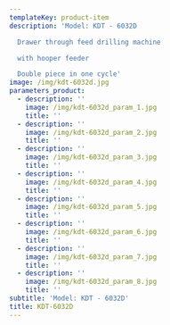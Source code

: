 ```yaml
---
templateKey: product-item
description: 'Model: KDT - 6032D

  Drawer through feed drilling machine

  with hooper feeder

  Double piece in one cycle'
image: /img/kdt-6032d.jpg
parameters_product:
  - description: ''
    image: /img/kdt-6032d_param_1.jpg
    title: ''
  - description: ''
    image: /img/kdt-6032d_param_2.jpg
    title: ''
  - description: ''
    image: /img/kdt-6032d_param_3.jpg
    title: ''
  - description: ''
    image: /img/kdt-6032d_param_4.jpg
    title: ''
  - description: ''
    image: /img/kdt-6032d_param_5.jpg
    title: ''
  - description: ''
    image: /img/kdt-6032d_param_6.jpg
    title: ''
  - description: ''
    image: /img/kdt-6032d_param_7.jpg
    title: ''
  - description: ''
    image: /img/kdt-6032d_param_8.jpg
    title: ''
subtitle: 'Model: KDT - 6032D'
title: KDT-6032D
---
```


